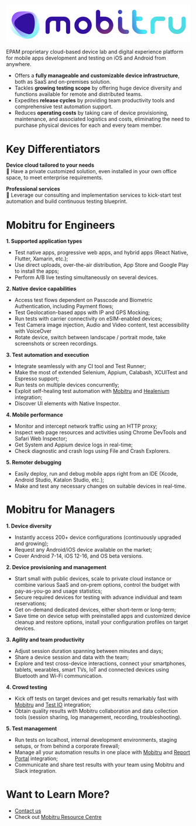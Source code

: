 [![Mobitru full logo](/resources/images/Mobitru-full-mark-transparent.svg)](https://mobitru.com/)

EPAM proprietary cloud-based device lab and digital experience platform for mobile apps development and testing on iOS and Android from anywhere.
* Offers a **fully manageable and customizable device infrastructure**, both as SaaS and on-premises solution.
* Tackles **growing testing scope** by offering huge device diversity and functions available for remote and distributed teams.
* Expedites **release cycles** by providing team productivity tools and comprehensive test automation support.
* Reduces **operating costs** by taking care of device provisioning, maintenance, and associated logistics and costs, eliminating the need to purchase physical devices for each and every team member.

# Key Differentiators 
**Device cloud tailored to your needs**  
:key: Have a private customized solution, even installed in your own office space, to meet enterprise requirements.

**Professional services**  
:key: Leverage our consulting and implementation services to kick-start test automation and build continuous testing blueprint.

# Mobitru for Engineers  
**1. Supported application types**  
   * Test native apps, progressive web apps, and hybrid apps (React Native, Flutter, Xamarin, etc.);
   * Use direct uploads, over-the-air distribution, App Store and Google Play to install the apps;
   * Perform A/B live testing simultaneously on several devices.

**2. Native device capabilities**
   * Access test flows dependent on Passcode and Biometric Authentication, including Payment flows;
   * Test Geolocation-based apps with IP and GPS Mocking;
   * Run tests with carrier connectivity on eSIM-enabled devices;
   * Test Camera image injection, Audio and Video content, test accessibility with VoiceOver
   * Rotate device, switch between landscape / portrait mode, take screenshots or screen recordings.

**3. Test automation and execution**
   * Integrate seamlessly with any CI tool and Test Runner;
   * Make the most of extended Selenium, Appium, Calabash, XCUITest and Espresso support;
   * Run tests on multiple devices concurrently;
   * Exploit self-healing test automation with [Mobitru](https://mobitru.com/) and [Healenium](https://healenium.io/) integration;
   * Discover UI elements with Native Inspector.

**4. Mobile performance**
   * Monitor and intercept network traffic using an HTTP proxy;
   * Inspect web page resources and activities using Chrome DevTools and Safari Web Inspector;
   * Get System and Appium device logs in real-time;
   * Check diagnostic and crash logs using File and Crash Explorers.

**5. Remoter debugging**
   * Easily deploy, run and debug mobile apps right from an IDE (Xcode, Android Studio, Katalon Studio, etc.);
   * Make and test any necessary changes on suitable devices in real-time.

# Mobitru for Managers  
**1. Device diversity**
   * Instantly access 200+ device configurations (continuously upgraded and growing);
   * Request any Android/iOS device available on the market;
   * Cover Android 7-14, iOS 12-16, and OS beta versions.

**2. Device provisioning and management**
   * Start small with public devices, scale to private cloud instance or combine various SaaS and on-prem options, control the budget with pay-as-you-go and usage statistics;
   * Secure required devices for testing with advance individual and team reservations;
   * Get on-demand dedicated devices, either short-term or long-term;
   * Save time on device setup with preinstalled apps and customized device cleanup and restore options, install your configuration profiles on target devices.

**3. Agility and team productivity**
   * Adjust session duration spanning between minutes and days;
   * Share a device session and data with the team;
   * Explore and test cross-device interactions, connect your smartphones, tablets, wearables, smart TVs, IoT and connected devices using Bluetooth and Wi-Fi communication.

**4. Crowd testing**
   * Kick off tests on target devices and get results remarkably fast with [Mobitru](https://mobitru.com/) and [Test IO](https://test.io/) integration;
   * Obtain quality results with Mobitru collaboration and data collection tools (session sharing, log management, recording, troubleshooting).

**5. Test management**
   * Run tests on localhost, internal development environments, staging setups, or from behind a corporate firewall;
   * Manage all your automation results in one place with [Mobitru](https://mobitru.com/) and [Report Portal](https://reportportal.io/) integration;
   * Communicate and share test results with your team using Mobitru and Slack integration.

# Want to Learn More?
* [Contact us](https://mobitru.com/#contact-us)
* Check out [Mobitru Resource Centre](https://docs.mobitru.com/)
